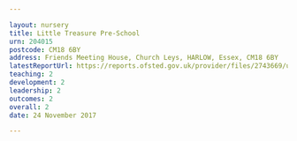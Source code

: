 ```yaml
---

layout: nursery
title: Little Treasure Pre-School
urn: 204015
postcode: CM18 6BY
address: Friends Meeting House, Church Leys, HARLOW, Essex, CM18 6BY
latestReportUrl: https://reports.ofsted.gov.uk/provider/files/2743669/urn/204015.pdf
teaching: 2
development: 2
leadership: 2
outcomes: 2
overall: 2
date: 24 November 2017

---
```

